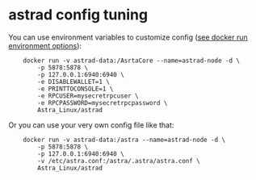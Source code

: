 astrad config tuning
======================

You can use environment variables to customize config ([see docker run environment options](https://docs.docker.com/engine/reference/run/#/env-environment-variables)):

        docker run -v astrad-data:/AsrtaCore --name=astrad-node -d \
            -p 5878:5878 \
            -p 127.0.0.1:6940:6940 \
            -e DISABLEWALLET=1 \
            -e PRINTTOCONSOLE=1 \
            -e RPCUSER=mysecretrpcuser \
            -e RPCPASSWORD=mysecretrpcpassword \
            Astra_Linux/astrad

Or you can use your very own config file like that:

        docker run -v astrad-data:/astra --name=astrad-node -d \
            -p 5878:5878 \
            -p 127.0.0.1:6940:6940 \
            -v /etc/astra.conf:/astra/.astra/astra.conf \
            Astra_Linux/astrad
